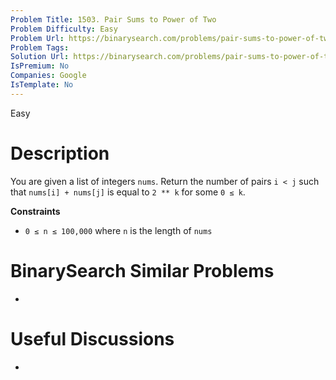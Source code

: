 ```yaml
---
Problem Title: 1503. Pair Sums to Power of Two
Problem Difficulty: Easy
Problem Url: https://binarysearch.com/problems/pair-sums-to-power-of-two/
Problem Tags: 
Solution Url: https://binarysearch.com/problems/pair-sums-to-power-of-two/solutions/
IsPremium: No
Companies: Google
IsTemplate: No
---
```


<span style="color: ;">Easy</span>

# Description

You are given a list of integers `nums`. Return the number of pairs `i < j` such that `nums[i] + nums[j]` is equal to `2 ** k` for some `0 ≤ k`.

**Constraints**
- `0 ≤ n ≤ 100,000` where `n` is the length of `nums`

# BinarySearch Similar Problems

- []()

# Useful Discussions

- []()
